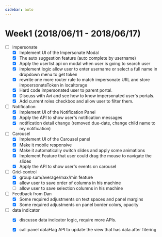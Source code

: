 ```yaml
---
sidebar: auto
---
```


# Week1 (2018/06/11 - 2018/06/17)

- [ ] Impersonate
    - [x] Implement UI of the Impersonate Modal
    - [x] The auto suggestion feature (auto complete by username)
    - [x] Apply the userlist api on modal when user is going to search user
    - [x] implement logic allow user to enter username or select a full name in dropdown menu to get token
    - [x] rewrite one more router rule to match impersonate URL and store impoersonateToken in localtorage
    - [x] Hard code impersonated user to parent portal.
    - [x] Discuss with Avi and see how to know impersonated user's portals.
    - [x] Add current roles checkbox and allow user to filter them.
- [ ] Notification
    - [x] Implement UI of the Notification Panel
    - [x] Apply the API to show user's notification messages
    - [x] notification detail change (removed due-date, change child name to my notification)
- [ ] Carousel
    - [x] Implement UI of the Carousel panel
    - [x] Make it mobile responsive
    - [x] Make it automatically switch slides and apply some animations
    - [x] Implement Feature that user could drag the mouse to navigate the slides
    - [x] Apply the API to show user's events on carousel
- [ ] Grid-control
    - [x] group sum/average/max/min feature
    - [x] allow user to save order of columns in his machine
    - [ ] allow user to save selection columns in his machine
- [ ] Feedback from Dan
    - [x] Some required adjustments on text spaces and panel margins
    - [x] Some required adjustments on panel border colors, opacity
- [ ] data indicator
    - [x] discusse data indicator logic, require more APIs.
    - [x] call panel dataFlag API to update the view that has data after fitering
    
